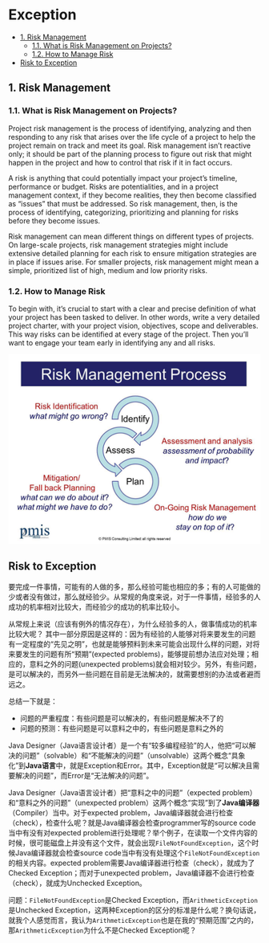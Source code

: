 # Exception

<!-- TOC -->

- [1. Risk Management](#1-risk-management)
  - [1.1. What is Risk Management on Projects?](#11-what-is-risk-management-on-projects)
  - [1.2. How to Manage Risk](#12-how-to-manage-risk)
- [Risk to Exception](#risk-to-exception)

<!-- /TOC -->

## 1. Risk Management

### 1.1. What is Risk Management on Projects?

Project risk management is the process of identifying, analyzing and then responding to any risk that arises over the life cycle of a project to help the project remain on track and meet its goal. Risk management isn’t reactive only; it should be part of the planning process to figure out risk that might happen in the project and how to control that risk if it in fact occurs.

A risk is anything that could potentially impact your project’s timeline, performance or budget. Risks are potentialities, and in a project management context, if they become realities, they then become classified as “issues” that must be addressed. So risk management, then, is the process of identifying, categorizing, prioritizing and planning for risks before they become issues.

Risk management can mean different things on different types of projects. On large-scale projects, risk management strategies might include extensive detailed planning for each risk to ensure mitigation strategies are in place if issues arise. For smaller projects, risk management might mean a simple, prioritized list of high, medium and low priority risks.

### 1.2. How to Manage Risk

To begin with, it’s crucial to start with a clear and precise definition of what your project has been tasked to deliver. In other words, write a very detailed project charter, with your project vision, objectives, scope and deliverables. This way risks can be identified at every stage of the project. Then you’ll want to engage your team early in identifying any and all risks.

![](images/project-risk-management-process.jpg)

## Risk to Exception

要完成一件事情，可能有的人做的多，那么经验可能也相应的多；有的人可能做的少或者没有做过，那么就经验少。从常规的角度来说，对于一件事情，经验多的人成功的机率相对比较大，而经验少的成功的机率比较小。

从常规上来说（应该有例外的情况存在），为什么经验多的人，做事情成功的机率比较大呢？ 其中一部分原因是这样的：因为有经验的人能够对将来要发生的问题有一定程度的“先见之明”，也就是能够预料到未来可能会出现什么样的问题，对将来要发生的问题有所“预期”(expected problems)，能够提前想办法应对处理；相应的，意料之外的问题(unexpected problems)就会相对较少。另外，有些问题，是可以解决的，而另外一些问题在目前是无法解决的，就需要想别的办法或者避而远之。

总结一下就是：

- 问题的严重程度：有些问题是可以解决的，有些问题是解决不了的
- 问题的预测：有些问题是可以意料之中的，有些问题是意料之外的

Java Designer（Java语言设计者）是一个有“较多编程经验”的人，他把“可以解决的问题”（solvable）和“不能解决的问题”（unsolvable）这两个概念“具象化”到**Java语言**中，就是Exception和Error。其中，Exception就是“可以解决且需要解决的问题”，而Error是“无法解决的问题”。

Java Designer（Java语言设计者）把“意料之中的问题”（expected problem）和“意料之外的问题”（unexpected problem）这两个概念“实现”到了**Java编译器**（Compiler）当中。对于expected problem，Java编译器就会进行检查（check），检查什么呢？就是Java编译器会检查programmer写的source code当中有没有对expected problem进行处理呢？举个例子，在读取一个文件内容的时候，很可能磁盘上并没有这个文件，就会出现`FileNotFoundException`，这个时候Java编译器就会检查source code当中有没有处理这个`FileNotFoundException`的相关内容。expected problem需要Java编译器进行检查（check），就成为了Checked Exception；而对于unexpected problem，Java编译器不会进行检查（check），就成为Unchecked Exception。

问题：`FileNotFoundException`是Checked Exception，而`ArithmeticException`是Unchecked Exception，这两种Exception的区分的标准是什么呢？换句话说，就我个人感觉而言，我认为`ArithmeticException`也是在我的“预期范围”之内的，那`ArithmeticException`为什么不是Checked Exception呢？


